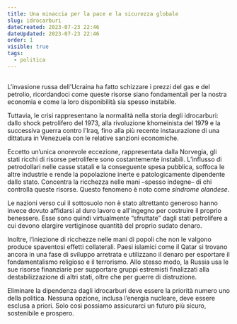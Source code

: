 ```yaml
---
title: Una minaccia per la pace e la sicurezza globale
slug: idrocarburi
dateCreated: 2023-07-23 22:46
dateUpdated: 2023-07-23 22:46
order: 1
visible: true
tags:
  - politica
---
```


##

<span class="newthought">L'invasione russa</span> dell'Ucraina ha fatto schizzare i prezzi del gas e del petrolio, ricordandoci come queste risorse siano fondamentali per la nostra economia e come la loro disponibilità sia spesso instabile.

Tuttavia, le crisi rappresentano la normalità nella storia degli idrocarburi: dallo shock petrolifero del 1973, alla rivoluzione khomeinista del 1979 e la successiva guerra contro l’Iraq, fino alla più recente instaurazione di una dittatura in Venezuela con le relative sanzioni economiche.

Eccetto un’unica onorevole eccezione, rappresentata dalla Norvegia, gli stati ricchi di risorse petrolifere sono costantemente instabili. L’influsso di petrodollari nelle casse statali e la conseguente spesa pubblica, soffoca le altre industrie e rende la popolazione inerte e patologicamente dipendente dallo stato. Concentra la ricchezza nelle mani –spesso indegne– di chi controlla queste risorse. Questo fenomeno è noto come _sindrome olandese_.

Le nazioni verso cui il sottosuolo non è stato altrettanto generoso hanno invece dovuto affidarsi al duro lavoro e all'ingegno per costruire il proprio benessere. Esse sono quindi virtualmente “sfruttate” dagli stati petrolifere a cui devono elargire vertiginose quantità del proprio sudato denaro.

Inoltre, l’iniezione di ricchezze nelle mani di popoli che non le valgono produce spaventosi effetti collaterali. Paesi islamici come il Qatar si trovano ancora in una fase di sviluppo arretrata e utilizzano il denaro per esportare il fondamentalismo religioso e il terrorismo. Allo stesso modo, la Russia usa le sue risorse finanziarie per supportare gruppi estremisti finalizzati alla destabilizzazione di altri stati, oltre che per guerre di distruzione.

Eliminare la dipendenza dagli idrocarburi deve essere la priorità numero uno della politica. Nessuna opzione, inclusa l’energia nucleare, deve essere esclusa a priori. Solo così possiamo assicurarci un futuro più sicuro, sostenibile e prospero.
